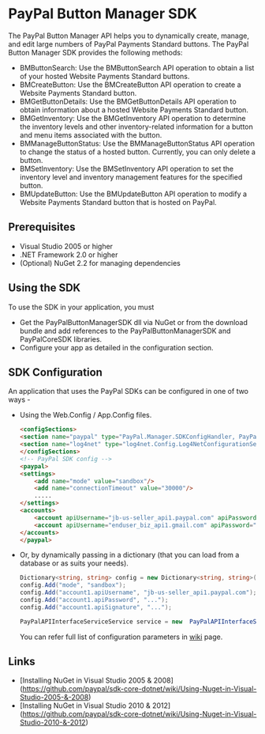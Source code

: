 


# PayPal Button Manager SDK

The PayPal Button Manager API helps you to dynamically create, manage, and edit large numbers of PayPal Payments Standard buttons. The PayPal Button Manager SDK provides the following methods:


   * BMButtonSearch: Use the BMButtonSearch API operation to obtain a list of your hosted Website Payments Standard buttons.
   * BMCreateButton: Use the BMCreateButton API operation to create a Website Payments Standard button.
   * BMGetButtonDetails: Use the BMGetButtonDetails API operation to obtain information about a hosted Website Payments Standard button.
   * BMGetInventory: Use the BMGetInventory API operation to determine the inventory levels and other inventory-related information for a button and menu items associated with the button.
   * BMManageButtonStatus: Use the BMManageButtonStatus API operation to change the status of a hosted button. Currently, you can only delete a button.
   * BMSetInventory: Use the BMSetInventory API operation to set the inventory level and inventory management features for the specified button.
   * BMUpdateButton: Use the BMUpdateButton API operation to modify a Website Payments Standard button that is hosted on PayPal.


## Prerequisites

   * Visual Studio 2005 or higher
   * .NET Framework 2.0 or higher
   * (Optional) NuGet 2.2 for managing dependencies

## Using the SDK

   To use the SDK in your application, you must
   
   * Get the PayPalButtonManagerSDK dll via NuGet or from the download bundle and add references to the PayPalButtonManagerSDK and PayPalCoreSDK libraries.
   * Configure your app as detailed in the configuration section.
   
## SDK Configuration

  An application that uses the PayPal SDKs can be configured in one of two ways -
  
  * Using the Web.Config / App.Config files.

	```html
    <configSections>
	<section name="paypal" type="PayPal.Manager.SDKConfigHandler, PayPalCoreSDK" />
	<section name="log4net" type="log4net.Config.Log4NetConfigurationSectionHandler, log4net" />
	</configSections>
	<!-- PayPal SDK config -->
	<paypal>
	<settings>
	    <add name="mode" value="sandbox"/>
	    <add name="connectionTimeout" value="30000"/>
	    .....
	</settings>
	<accounts>
	    <account apiUsername="jb-us-seller_api1.paypal.com" apiPassword="..." apiSignature="..."/>
	    <account apiUsername="enduser_biz_api1.gmail.com" apiPassword="..." apiCertificate="..." privateKeyPassword="..."/>
	</accounts>
	</paypal>
    ```
  
  * Or, by dynamically passing in a dictionary (that you can load from a database or as suits your needs).

    ```csharp
    Dictionary<string, string> config = new Dictionary<string, string>();
    config.Add("mode", "sandbox");
    config.Add("account1.apiUsername", "jb-us-seller_api1.paypal.com");
    config.Add("account1.apiPassword", "...");
    config.Add("account1.apiSignature", "...");

    PayPalAPIInterfaceServiceService service = new  PayPalAPIInterfaceServiceService(config);
    ```

	You can refer full list of configuration parameters in [wiki](https://github.com/paypal/sdk-core-dotnet/wiki/SDK-Configuration-Parameters) page.
	
## Links

   * [Installing NuGet in Visual Studio 2005 & 2008] (https://github.com/paypal/sdk-core-dotnet/wiki/Using-Nuget-in-Visual-Studio-2005-&-2008)
   * [Installing NuGet in Visual Studio 2010 & 2012] (https://github.com/paypal/sdk-core-dotnet/wiki/Using-Nuget-in-Visual-Studio-2010-&-2012)
